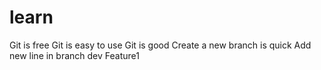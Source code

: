 # learn
Git is free
Git is easy to use
Git is good
Create a new branch is quick
Add new line in branch dev
Feature1